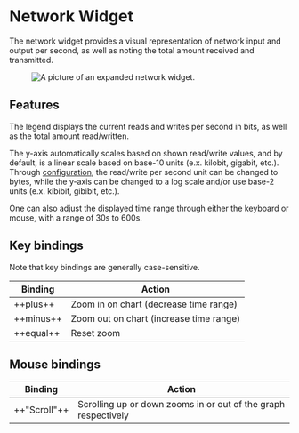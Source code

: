# Network Widget

The network widget provides a visual representation of network input and output per second, as well as noting the total amount
received and transmitted.

<figure>
    <img src="../../../assets/screenshots/network/network.webp" alt="A picture of an expanded network widget."/>
</figure>

## Features

The legend displays the current reads and writes per second in bits, as well as the total amount read/written.

The y-axis automatically scales based on shown read/write values, and by default, is a linear scale based on base-10 units (e.x. kilobit, gigabit, etc.).
Through [configuration](../../configuration/command-line-options.md), the read/write per second unit can be changed to bytes, while the y-axis can be changed to a
log scale and/or use base-2 units (e.x. kibibit, gibibit, etc.).

One can also adjust the displayed time range through either the keyboard or mouse, with a range of 30s to 600s.

## Key bindings

Note that key bindings are generally case-sensitive.

| Binding   | Action                                  |
| --------- | --------------------------------------- |
| ++plus++  | Zoom in on chart (decrease time range)  |
| ++minus++ | Zoom out on chart (increase time range) |
| ++equal++ | Reset zoom                              |

## Mouse bindings

| Binding      | Action                                                         |
| ------------ | -------------------------------------------------------------- |
| ++"Scroll"++ | Scrolling up or down zooms in or out of the graph respectively |
